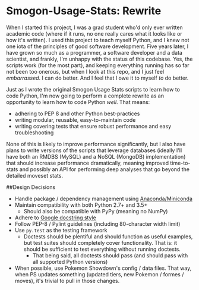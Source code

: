 # Smogon-Usage-Stats: Rewrite
When I started this project, I was a grad student who'd only ever written
academic code (where if it runs, no one really cares what it looks like or how
it's written). I used this project to teach myself Python, and I knew not one
iota of the principles of good software development. Five years later, I have
grown so much as a programmer, a software developer and a data scientist, and
frankly, I'm unhappy with the status of this codebase. Yes, the scripts work
(for the most part), and keeping everything running has so far not been too
onerous, but when I look at this repo, and I just feel *embarrassed*. I can do
better. And I feel that I owe it to myself *to* do better.

Just as I wrote the original Smogon Usage Stats scripts to learn how to code
Python, I'm now going to perform a complete rewrite as an opportunity to learn
how to code Python *well*. That means:
  * adhering to PEP 8 and other Python best-practices
  * writing modular, reusable, easy-to-maintain code
  * writing covering tests that ensure robust performance and easy
  troubleshooting

None of this is likely to improve performance significantly, but I also have
plans to write versions of the scripts that leverage databases (ideally I'll
have both an RMDBS (MySQL) and a NoSQL (MongoDB) implementation) that should
increase performance dramatically, meaning improved time-to-stats and possibly
an API for performing deep analyses that go beyond the detailed moveset stats.

##Design Decisions
 * Handle package / dependency management using
 [Anaconda/Miniconda](https://www.continuum.io/why-anaconda)
 * Maintain compatibility with both Python 2.7+ and 3.5+
    * Should also be compatible with PyPy (meaning no NumPy)
 * Adhere to [Google docstring style](
 http://sphinxcontrib-napoleon.readthedocs.io/en/latest/example_google.html)
 * Follow PEP-8 / Pylint guidelines (including 80-character width limit)
 * Use `py.test` as the testing framework
    * Doctests should be plentiful and should function as useful examples, but
    test suites should completely cover functionality. That is: it should be
    sufficient to test everything without running doctests.
        * That being said, all doctests should pass (and should pass with all
        supported Python versions)
 * When possible, use Pokemon Showdown's config / data files. That way, when
 PS updates something (updated tiers, new Pokemon / formes / moves), it's
 trivial to pull in those changes.